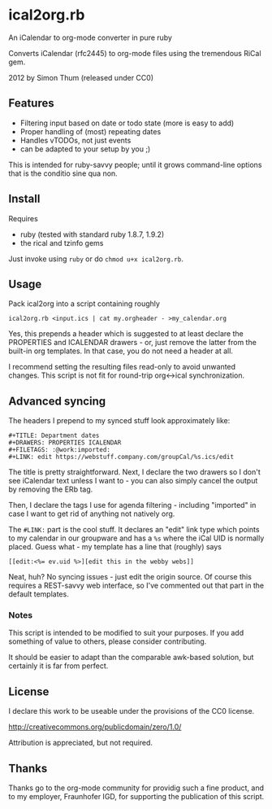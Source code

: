 # ical2org.rb

An iCalendar to org-mode converter in pure ruby

Converts iCalendar (rfc2445) to org-mode files using the
tremendous RiCal gem.

2012 by Simon Thum (released under CC0)

## Features

* Filtering input based on date or todo state (more is easy to add)
* Proper handling of (most) repeating dates
* Handles vTODOs, not just events
* can be adapted to your setup by you ;)

This is intended for ruby-savvy people; until it grows command-line
options that is the conditio sine qua non.

## Install

Requires

* ruby (tested with standard ruby 1.8.7, 1.9.2)
* the rical and tzinfo gems

Just invoke using `ruby` or do `chmod u+x ical2org.rb`.

## Usage

Pack ical2org into a script containing roughly

    ical2org.rb <input.ics | cat my.orgheader - >my_calendar.org

Yes, this prepends a header which is suggested to at least declare the PROPERTIES
and ICALENDAR drawers - or, just remove the latter from the built-in org templates.
In that case, you do not need a header at all.

I recommend setting the resulting files read-only to avoid unwanted changes. This
script is not fit for round-trip org<->ical synchronization.

## Advanced syncing

The headers I prepend to my synced stuff look approximately like: 


    #+TITLE: Department dates
    #+DRAWERS: PROPERTIES ICALENDAR
    #+FILETAGS: :@work:imported:
    #+LINK: edit https://webstuff.company.com/groupCal/%s.ics/edit


The title is pretty straightforward. Next, I declare the two drawers
so I don't see iCalendar text unless I want to - you can also simply
cancel the output by removing the ERb tag.

Then, I declare the tags I use for agenda filtering - including
"imported" in case I want to get rid of anything not natively org.

The `#LINK:` part is the cool stuff. It declares an "edit" link type
which points to my calendar in our groupware and has a `%s` where the
iCal UID is normally placed. Guess what - my template has a line that
(roughly) says


    [[edit:<%= ev.uid %>][edit this in the webby webs]]


Neat, huh? No syncing issues - just edit the origin source. Of course
this requires a REST-savvy web interface, so I've commented out that
part in the default templates.

### Notes

This script is intended to be modified to suit your purposes.
If you add something of value to others, please consider
contributing.

It should be easier to adapt than the comparable awk-based solution,
but certainly it is far from perfect.

## License

I declare this work to be useable under the provisions of the CC0 license.

http://creativecommons.org/publicdomain/zero/1.0/

Attribution is appreciated, but not required.

## Thanks

Thanks go to the org-mode community for providig such a fine product, and to my
employer, Fraunhofer IGD, for supporting the publication of this script.
